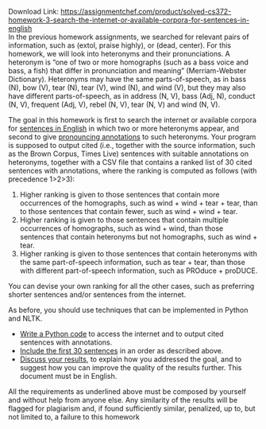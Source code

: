 Download Link: https://assignmentchef.com/product/solved-cs372-homework-3-search-the-internet-or-available-corpora-for-sentences-in-english
<br>
In the previous homework assignments, we searched for relevant pairs of information, such as (extol, praise highly), or (dead, center). For this homework, we will look into heteronyms and their pronunciations. A heteronym is “one of two or more homographs (such as a bass voice and bass, a fish) that differ in pronunciation and meaning” (Merriam-Webster Dictionary). Heteronyms may have the same parts-of-speech, as in bass (N), bow (V), tear (N), tear (V), wind (N), and wind (V), but they may also have different parts-of-speech, as in address (N, V), bass (Adj, N), conduct (N, V), frequent (Adj, V), rebel (N, V), tear (N, V) and wind (N, V).

The goal in this homework is first to search the internet or available corpora for <u>sentences in English</u> in which two or more heteronyms appear, and second to give <u>pronouncing annotations</u> to such heteronyms. Your program is supposed to output cited (i.e., together with the source information, such as the Brown Corpus, Times Live) sentences with suitable annotations on heteronyms, together with a CSV file that contains a ranked list of 30 cited sentences with annotations, where the ranking is computed as follows (with precedence 1&gt;2&gt;3):

<ol>

 <li>Higher ranking is given to those sentences that contain more occurrences of the homographs, such as wind + wind + tear + tear, than to those sentences that contain fewer, such as wind + wind + tear.</li>

 <li>Higher ranking is given to those sentences that contain multiple occurrences of homographs, such as wind + wind, than those sentences that contain heteronyms but not homographs, such as wind + tear.</li>

 <li>Higher ranking is given to those sentences that contain heteronyms with the same part-of-speech information, such as tear + tear, than those with different part-of-speech information, such as PROduce + proDUCE.</li>

</ol>

You can devise your own ranking for all the other cases, such as preferring shorter sentences and/or sentences from the internet.




As before, you should use techniques that can be implemented in Python and NLTK.

<ul>

 <li><u>Write a Python code</u> to access the internet and to output cited sentences with annotations.</li>

 <li><u>Include the first 30 sentences</u> in an order as described above.</li>

 <li><u>Discuss your results</u>, to explain how you addressed the goal, and to suggest how you can improve the quality of the results further. This document must be in English.</li>

</ul>

All the requirements as underlined above must be composed by yourself and without help from anyone else. Any similarity of the results will be flagged for plagiarism and, if found sufficiently similar, penalized, up to, but not limited to, a failure to this homework